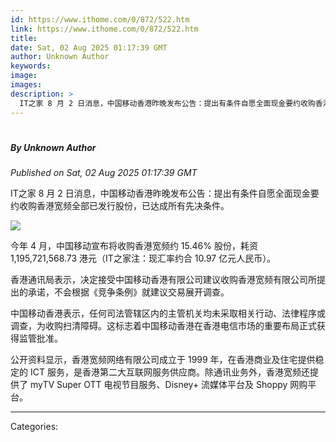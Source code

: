 ```yaml
---
id: https://www.ithome.com/0/872/522.htm
link: https://www.ithome.com/0/872/522.htm
title: 
date: Sat, 02 Aug 2025 01:17:39 GMT
author: Unknown Author
keywords: 
image: 
images: 
description: >
  IT之家 8 月 2 日消息，中国移动香港昨晚发布公告：提出有条件自愿全面现金要约收购香港宽频全部已发行股份，已达成所有先决条件。今年 4 月，中国移动宣布将收购香港宽频约 15.46% 股份，耗资 1,195,721,568.73 港元（IT之家注：现汇率约合 10.97 亿元人民币）。香港通讯局表示，决定接受中国移动香港有限公司建议收购香港宽频有限公司所提出的承诺，不会根据《竞争条例》就建议交易展开调查。中国移动香港表示，任何司法管辖区内的主管机关均未采取相关行动、法律程序或调查，为收购扫清障碍。这标志着中国移动香港在香港电信市场的重要布局正式获得监管批准。公开资料显示，香港宽频网络有限公司成立于 1999 年，在香港商业及住宅提供稳定的 ICT 服务，是香港第二大互联网服务供应商。除通讯业务外，香港宽频还提供了 myTV Super OTT 电视节目服务、Disney+ 流媒体平台及 Shoppy 网购平台。
---
```

# 
##### By Unknown Author
_Published on Sat, 02 Aug 2025 01:17:39 GMT_

IT之家 8 月 2 日消息，中国移动香港昨晚发布公告：提出有条件自愿全面现金要约收购香港宽频全部已发行股份，已达成所有先决条件。

![](https://img.ithome.com/newsuploadfiles/2025/8/1c55091f-58e5-4bb4-a0d1-89b45a9d96e2.jpg?x-bce-process=image/format,f_auto)

今年 4 月，中国移动宣布将收购香港宽频约 15.46% 股份，耗资 1,195,721,568.73 港元（IT之家注：现汇率约合 10.97 亿元人民币）。

香港通讯局表示，决定接受中国移动香港有限公司建议收购香港宽频有限公司所提出的承诺，不会根据《竞争条例》就建议交易展开调查。

中国移动香港表示，任何司法管辖区内的主管机关均未采取相关行动、法律程序或调查，为收购扫清障碍。这标志着中国移动香港在香港电信市场的重要布局正式获得监管批准。

公开资料显示，香港宽频网络有限公司成立于 1999 年，在香港商业及住宅提供稳定的 ICT 服务，是香港第二大互联网服务供应商。除通讯业务外，香港宽频还提供了 myTV Super OTT 电视节目服务、Disney+ 流媒体平台及 Shoppy 网购平台。

---
Categories: 